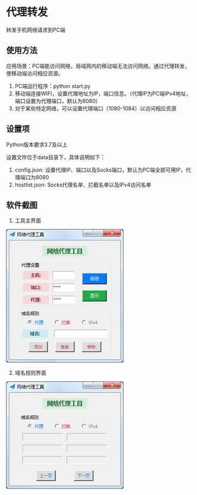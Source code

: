 # 代理转发

转发手机网络请求到PC端

## 使用方法

应用场景：PC端能访问网络，局域网内的移动端无法访问网络。通过代理转发，使移动端访问相应资源。

1. PC端运行程序：python start.py
2. 移动端连接WIFI，设置代理地址为IP，端口信息。（代理IP为PC端IPv4地址，端口设置为代理端口，默认为8080）
3. 对于某些特定网络，可以设置代理端口（1080-1084）以访问相应资源

## 设置项

Python版本要求3.7及以上

设置文件位于data目录下，具体说明如下：
1. config.json: 设置代理IP、端口以及Socks端口，默认为PC端全部可用IP，代理端口为8080
2. hostlist.json: Socks代理名单、拦截名单以及IPv4访问名单

## 软件截图

1. 工具主界面

![index](images/Fig.1.png)

2. 域名规则界面

![rule](images/Fig.2.png)
